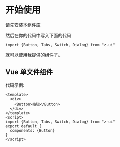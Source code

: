 # 开始使用

请先[安装](#/doc/install)本组件库

然后在你的代码中写入下面的代码

```
import {Button, Tabs, Switch, Dialog} from "z-ui"
```

就可以使用我提供的组件了。

## Vue 单文件组件

代码示例:

```
<template>
  <div>
    <Button>按钮</Button>
  </div>
</template>
<script>
import {Button, Tabs, Switch, Dialog} from "z-ui"
export default {
  components: {Button}
}
</script>

```
